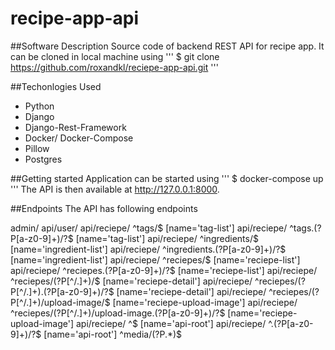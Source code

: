 # recipe-app-api

##Software Description
Source code of backend REST API for recipe app. It can be cloned in local machine using
'''
$ git clone https://github.com/roxandkl/reciepe-app-api.git
''' 

##Techonlogies Used
* Python
* Django
* Django-Rest-Framework
* Docker/ Docker-Compose
* Pillow
* Postgres

##Getting started
Application can be started using 
'''
$ docker-compose up
'''
The API is then available at http://127.0.0.1:8000.

##Endpoints
The API has following endpoints

admin/
api/user/
api/reciepe/ ^tags/$ [name='tag-list']
api/reciepe/ ^tags\.(?P<format>[a-z0-9]+)/?$ [name='tag-list']
api/reciepe/ ^ingredients/$ [name='ingredient-list']
api/reciepe/ ^ingredients\.(?P<format>[a-z0-9]+)/?$ [name='ingredient-list']
api/reciepe/ ^reciepes/$ [name='reciepe-list']
api/reciepe/ ^reciepes\.(?P<format>[a-z0-9]+)/?$ [name='reciepe-list']
api/reciepe/ ^reciepes/(?P<pk>[^/.]+)/$ [name='reciepe-detail']
api/reciepe/ ^reciepes/(?P<pk>[^/.]+)\.(?P<format>[a-z0-9]+)/?$ [name='reciepe-detail']
api/reciepe/ ^reciepes/(?P<pk>[^/.]+)/upload-image/$ [name='reciepe-upload-image']
api/reciepe/ ^reciepes/(?P<pk>[^/.]+)/upload-image\.(?P<format>[a-z0-9]+)/?$ [name='reciepe-upload-image']
api/reciepe/ ^$ [name='api-root']
api/reciepe/ ^\.(?P<format>[a-z0-9]+)/?$ [name='api-root']
^media/(?P<path>.*)$